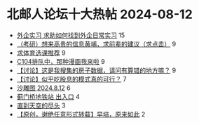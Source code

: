 # 北邮人论坛十大热帖 2024-08-12

- [外企实习 求助如何找到外企日常实习](https://bbs.byr.cn/article/Job/2215148) 15
- [（考研）想来高贵的信息黄埔，求前辈的建议（求点击）](https://bbs.byr.cn/article/AimBUPT/107753) 9
- [求体育选课推荐](https://bbs.byr.cn/article/Talking/6423937) 9
- [C104排队中，那种漫画我来啦](https://bbs.byr.cn/article/Comic/634024) 9
- [【讨论】这是我搜集的房子数据，请问有算错的地方嘛？](https://bbs.byr.cn/article/WorkLife/1218635) 9
- [【讨论】似乎吃股息的模式真的可行？](https://bbs.byr.cn/article/Financial/84476) 7
- [沙雕图 2024.8.12](https://bbs.byr.cn/article/Joke/731930) 6
- [蓟门桥地铁站 出入口](https://bbs.byr.cn/article/Picture/3366759) 4
- [直到天空的尽头](https://bbs.byr.cn/article/Photo/278986) 3
- [【原创，谢绝任意形式转载】早培，原来如此](https://bbs.byr.cn/article/Hunan/62269) 2



